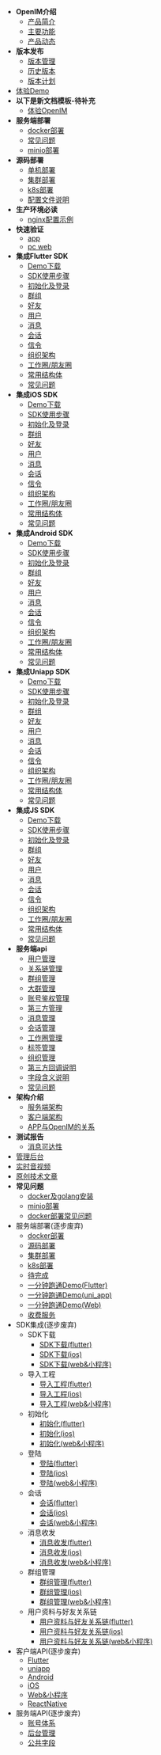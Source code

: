 <!-- * [OpenIM的使命](README.md) -->
* **OpenIM介绍**
  * [产品简介](introduce/production_introduce.md)
  * [主要功能](introduce/main_function.md)
  * [产品动态](introduce/production_dynamic.md)
* **版本发布**
  - [版本管理](version/description.md)
  - [历史版本](version/history_version.md)
  - [版本计划](version/plan.md)
* [体验Demo](demo/download_demo.md)
* **以下是新文档模板-待补充**
  * [体验OpenIM](v2/demo/download_demo.md)
* **服务端部署**
  * [docker部署](v2/server_deploy/docker_singe.md)
  * [常见问题](v2/server_deploy/faq.md)
  * [minio部署](qa/minio.md)
* **源码部署**
  * [单机部署](v2/server_deploy/code_singe.md)
  * [集群部署](v2/server_deploy/code_singe_cluster.md)
  * [k8s部署](demo/server_deploy/k8s.md)
  * [配置文件说明](v2/server_deploy/config.md)
* **生产环境必读**
  * [nginx配置示例](v2/server_deploy/nginx_config.md)
* **快速验证**
  * [app](v2/validation/app.md)
  * [pc web](v2/validation/pc-web.md)
* **集成Flutter SDK**
  * [Demo下载](flutter_v2/sdk_integrate/development.md)
  * [SDK使用步骤](flutter_v2/sdk_integrate/sdk_use.md)
  * [初始化及登录](flutter_v2/sdk_integrate/init_login.md)
  * [群组](flutter_v2/sdk_integrate/group.md)
  * [好友](flutter_v2/sdk_integrate/friend.md)
  * [用户](flutter_v2/sdk_integrate/user.md)
  * [消息](flutter_v2/sdk_integrate/message.md)
  * [会话](flutter_v2/sdk_integrate/conversation.md)
  * [信令](flutter_v2/sdk_integrate/signaling.md)
  * [组织架构](flutter_v2/sdk_integrate/organization.md)
  * [工作圈/朋友圈](flutter_v2/sdk_integrate/moments.md)
  * [常用结构体](flutter_v2/sdk_integrate/struct.md)
  * [常见问题](flutter_v2/sdk_integrate/faq.md)
* **集成iOS SDK**
  * [Demo下载](ios_v2/sdk_integrate/development.md)
  * [SDK使用步骤](ios_v2/sdk_integrate/sdk_use.md)
  * [初始化及登录](ios_v2/sdk_integrate/init_login.md)
  * [群组](ios_v2/sdk_integrate/group.md)
  * [好友](ios_v2/sdk_integrate/friend.md)
  * [用户](ios_v2/sdk_integrate/user.md)
  * [消息](ios_v2/sdk_integrate/message.md)
  * [会话](ios_v2/sdk_integrate/conversation.md)
  * [信令](ios_v2/sdk_integrate/signaling.md)
  * [组织架构](ios_v2/sdk_integrate/organization.md)
  * [工作圈/朋友圈](ios_v2/sdk_integrate/moments.md)
  * [常用结构体](ios_v2/sdk_integrate/struct.md)
  * [常见问题](ios_v2/sdk_integrate/faq.md)
* **集成Android SDK**
  * [Demo下载](android_v2/sdk_integrate/development.md)
  * [SDK使用步骤](android_v2/sdk_integrate/sdk_use.md)
  * [初始化及登录](android_v2/sdk_integrate/init_login.md)
  * [群组](android_v2/sdk_integrate/group.md)
  * [好友](android_v2/sdk_integrate/friend.md)
  * [用户](android_v2/sdk_integrate/user.md)
  * [消息](android_v2/sdk_integrate/message.md)
  * [会话](android_v2/sdk_integrate/conversation.md)
  * [信令](android_v2/sdk_integrate/signaling.md)
  * [组织架构](android_v2/sdk_integrate/organization.md)
  * [工作圈/朋友圈](android_v2/sdk_integrate/moments.md)
  * [常用结构体](android_v2/sdk_integrate/struct.md)
  * [常见问题](android_v2/sdk_integrate/faq.md)
* **集成Uniapp SDK**
  * [Demo下载](uniapp_v2/sdk_integrate/development.md)
  * [SDK使用步骤](uniapp_v2/sdk_integrate/sdk_use.md)
  * [初始化及登录](uniapp_v2/sdk_integrate/init_login.md)
  * [群组](uniapp_v2/sdk_integrate/group.md)
  * [好友](uniapp_v2/sdk_integrate/friend.md)
  * [用户](uniapp_v2/sdk_integrate/user.md)
  * [消息](uniapp_v2/sdk_integrate/message.md)
  * [会话](uniapp_v2/sdk_integrate/conversation.md)
  * [信令](uniapp_v2/sdk_integrate/signaling.md)
  * [组织架构](uniapp_v2/sdk_integrate/organization.md)
  * [工作圈/朋友圈](uniapp_v2/sdk_integrate/moments.md)
  * [常用结构体](uniapp_v2/sdk_integrate/struct.md)
  * [常见问题](uniapp_v2/sdk_integrate/faq.md)
* **集成JS SDK**
  * [Demo下载](js_v2/sdk_integrate/development.md)
  * [SDK使用步骤](js_v2/sdk_integrate/sdk_use.md)
  * [初始化及登录](js_v2/sdk_integrate/init_login.md)
  * [群组](js_v2/sdk_integrate/group.md)
  * [好友](js_v2/sdk_integrate/friend.md)
  * [用户](js_v2/sdk_integrate/user.md)
  * [消息](js_v2/sdk_integrate/message.md)
  * [会话](js_v2/sdk_integrate/conversation.md)
  * [信令](js_v2/sdk_integrate/signaling.md)
  * [组织架构](js_v2/sdk_integrate/organization.md)
  * [工作圈/朋友圈](js_v2/sdk_integrate/moments.md)
  * [常用结构体](js_v2/sdk_integrate/struct.md)
  * [常见问题](js_v2/sdk_integrate/faq.md)
* **服务端api**
  * [用户管理](http://43.128.5.63:10002/swagger/index.html#/%E7%94%A8%E6%88%B7%E7%9B%B8%E5%85%B3)
  * [关系链管理](http://43.128.5.63:10002/swagger/index.html#/%E5%A5%BD%E5%8F%8B%E7%9B%B8%E5%85%B3)
  * [群组管理](http://43.128.5.63:10002/swagger/index.html#/%E7%BE%A4%E7%BB%84%E7%9B%B8%E5%85%B3)
  * [大群管理](v2/api_integrate/super_group.md)
  * [账号鉴权管理](http://43.128.5.63:10002/swagger/index.html#/%E9%89%B4%E6%9D%83%E8%AE%A4%E8%AF%81)
  * [第三方管理](http://43.128.5.63:10002/swagger/index.html#/%E7%AC%AC%E4%B8%89%E6%96%B9%E6%9C%8D%E5%8A%A1%E7%9B%B8%E5%85%B3)
  * [消息管理](http://43.128.5.63:10002/swagger/index.html#/%E6%B6%88%E6%81%AF%E7%9B%B8%E5%85%B3)
  * [会话管理](http://43.128.5.63:10002/swagger/index.html#/%E4%BC%9A%E8%AF%9D%E7%9B%B8%E5%85%B3)
  * [工作圈管理](http://43.128.5.63:10002/swagger/index.html#/%E5%B7%A5%E4%BD%9C%E5%9C%88)
  * [标签管理](http://43.128.5.63:10002/swagger/index.html#/%E6%A0%87%E7%AD%BE)
  * [组织管理](http://43.128.5.63:10002/swagger/index.html#/%E7%BB%84%E7%BB%87%E6%9E%B6%E6%9E%84%E7%9B%B8%E5%85%B3)
  * [第三方回调说明](callback/callback.md)
  * [字段含义说明](v2/description/fields.md)
  * [常见问题](v2/api_integrate/faq.md)
* **架构介绍**
  * [服务端架构](framework/server_framework.md)
  * [客户端架构](framework/client_framework.md)
  * [APP与OpenIM的关系](framework/relationship.md)
* **测试报告**
  * [消息可达性](test_report/accuracy.md)
* [管理后台](admin/admin.md)
* [实时音视频](rtc/rtc.md)
* [原创技术文章](artice/actice.md)
* **常见问题**
  * [docker及golang安装](qa/docker.md)
  * [minio部署](qa/minio.md)
  * [docker部署常见问题](qa/docker_deploy.md)
* 服务端部署(逐步废弃)
  * [docker部署](demo/server_deploy/docker_singe.md)
  * [源码部署](demo/server_deploy/code_singe.md)
  * [集群部署](demo/server_deploy/docker_cluster.md)
  * [k8s部署](demo/server_deploy/k8s.md)
  * [待完成](demo/server_deploy/in_development.md)
  * [一分钟跑通Demo(Flutter)](demo/run_demo_flutter.md)
  * [一分钟跑通Demo(uni_app)](demo/run_demo_uni.md)
  * [一分钟跑通Demo(Web)](demo/web_demo.md)
  * [收费服务](charge/charge.md)
* SDK集成(逐步废弃)
  * SDK下载
    * [SDK下载(flutter)](integrate/flutter/integrate_download_flutter.md)
    * [SDK下载(ios)](integrate/ios/integrate_download_ios.md)
    <!-- * [SDK下载(uniapp)](integrate/uni/integrate_download_uni.md) -->
    * [SDK下载(web&小程序)](integrate/web/integrate_download_web.md)
  * 导入工程
    * [导入工程(flutter)](integrate/flutter/integrate_import_flutter.md)
    * [导入工程(ios)](integrate/ios/integrate_import_ios.md)
    <!-- * [导入工程(uniapp)](integrate/uni/integrate_import_uni.md) -->
    * [导入工程(web&小程序)](integrate/web/integrate_import_web.md)
  * 初始化
    * [初始化(flutter)](integrate/flutter/integrate_init_flutter.md)
    * [初始化(ios)](integrate/ios/integrate_init_ios.md)
    <!-- * [初始化(uniapp)](integrate/uni/integrate_init_uni.md) -->
    * [初始化(web&小程序)](integrate/web/integrate_init_web.md)
  * 登陆
    * [登陆(flutter)](integrate/flutter/integrate_login_flutter.md)
    * [登陆(ios)](integrate/ios/integrate_login_ios.md)
    <!-- * [登陆(uniapp)](integrate/uni/integrate_login_uni.md) -->
    * [登陆(web&小程序)](integrate/web/integrate_login_web.md)
  * 会话
    * [会话(flutter)](integrate/flutter/integrate_conversation_flutter.md)
    * [会话(ios)](integrate/ios/integrate_conversation_ios.md)
    <!-- * [会话(uniapp)](integrate/uni/integrate_conversation_uni.md) -->
    * [会话(web&小程序)](integrate/web/integrate_conversation_web.md)
  * 消息收发
    * [消息收发(flutter)](integrate/flutter/integrate_msg_flutter.md)
    * [消息收发(ios)](integrate/ios/integrate_msg_ios.md)
    <!-- * [消息收发(uniapp)](integrate/uni/integrate_msg_uni.md) -->
    * [消息收发(web&小程序)](integrate/web/integrate_msg_web.md)
  * 群组管理
    * [群组管理(flutter)](integrate/flutter/integrate_group_flutter.md)
    * [群组管理(ios)](integrate/ios/integrate_group_ios.md)
    <!-- * [群组管理(uniapp)](integrate/uni/integrate_group_uni.md) -->
    * [群组管理(web&小程序)](integrate/web/integrate_group_web.md)
  * 用户资料与好友关系链
    * [用户资料与好友关系链(flutter)](integrate/flutter/integrate_user_flutter.md)
    * [用户资料与好友关系链(ios)](integrate/ios/integrate_user_ios.md)
    <!-- * [用户资料与好友关系链(uniapp)](integrate/uni/integrate_user_uni.md) -->
    * [用户资料与好友关系链(web&小程序)](integrate/web/integrate_user_web.md)
* 客户端API(逐步废弃)
  * [Flutter](client_doc/flutter_doc.md)
  * [uniapp](client_doc/uni_doc.md)
  * [Android](client_doc/android.md)
  * [iOS](client_doc/ios.md)
  * [Web&小程序](client_doc/web_doc.md)
  * [ReactNative](client_doc/rn_doc.md)
* 服务端API(逐步废弃)
  * [账号体系](server_doc/account.md)
  * [后台管理](server_doc/admin.md)
  * [公共字段](server_doc/public.md)